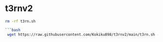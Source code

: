 # t3rnv2

```bash
rm -rf t3rn.sh

```bash
 wget https://raw.githubusercontent.com/Kokiku098/t3rnv2/main/t3rn.sh -O t3rn.sh && chmod +x t3rn.sh && ./t3rn.sh

